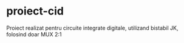 # proiect-cid
Proiect realizat pentru circuite integrate digitale, utilizand bistabil JK, folosind doar MUX 2:1

